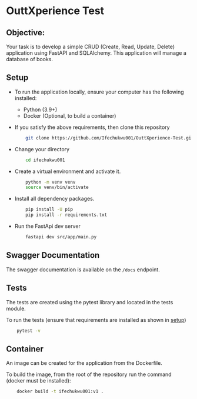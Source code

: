 # OuttXperience Test

## Objective:
Your task is to develop a simple CRUD (Create, Read, Update, Delete) application using FastAPI and SQLAlchemy. This application will manage a database of books.

## Setup
- To run the application locally, ensure your computer has the following installed:
    - Python (3.9+)
    - Docker (Optional, to build a container)

- If you satisfy the above requirements, then clone this repository
    ```bash
        git clone https://github.com/Ifechukwu001/OuttXperience-Test.git ifechukwu001
    ```

- Change your directory
    ```bash
        cd ifechukwu001
    ```

- Create a virtual environment and  activate it.
    ```bash
        python -m venv venv
        source venv/bin/activate
    ```

- Install all dependency packages.
    ```bash
        pip install -U pip
        pip install -r requirements.txt
    ```

- Run the FastApi dev server
    ```bash
        fastapi dev src/app/main.py
    ```
## Swagger Documentation
The swagger documentation is available on the `/docs` endpoint.

## Tests

The tests are created using the pytest library and located in the tests module.

To run the tests (ensure that requirements are installed as shown in [setup](#setup))
```bash
    pytest -v
```

## Container

An image can be created for the application from the Dockerfile. 

To build the image, from the root of the repository run the command (docker must be installed):
```bash
    docker build -t ifechukwu001:v1 .
```

